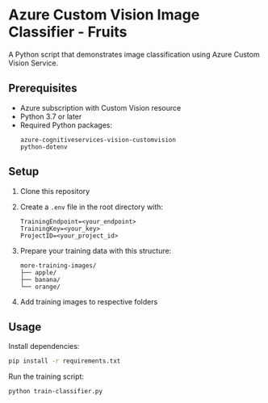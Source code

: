 # Azure Custom Vision Image Classifier - Fruits 

A Python script that demonstrates image classification using Azure Custom Vision Service.

## Prerequisites

- Azure subscription with Custom Vision resource
- Python 3.7 or later
- Required Python packages:
  ```
  azure-cognitiveservices-vision-customvision
  python-dotenv
  ```

## Setup

1. Clone this repository
2. Create a `.env` file in the root directory with:
   ```
   TrainingEndpoint=<your_endpoint>
   TrainingKey=<your_key>
   ProjectID=<your_project_id>
   ```

3. Prepare your training data with this structure:
   ```
   more-training-images/
   ├── apple/
   ├── banana/
   └── orange/
   ```

4. Add training images to respective folders

## Usage

Install dependencies:
```bash
pip install -r requirements.txt
```

Run the training script:
```bash
python train-classifier.py
```

